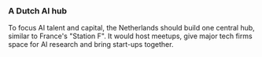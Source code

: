 ### **A Dutch AI hub**

To focus AI talent and capital, the Netherlands should build one central hub, similar to France's "Station F". It would host meetups, give major tech firms space for AI research and bring start-ups together.
